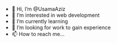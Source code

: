 - 👋 Hi, I’m @UsamaAziz
- 👀 I’m interested in web development
- 🌱 I’m currently learning
- 💞️ I’m looking for work to gain experience
- 📫 How to reach me... 

<!---
UsamaAziz1/UsamaAziz1 is a ✨ special ✨ repository because its `README.md` (this file) appears on your GitHub profile.
You can click the Preview link to take a look at your changes.
--->
